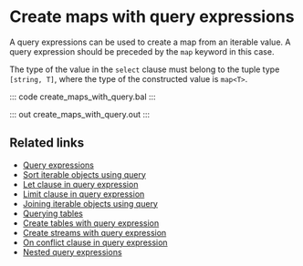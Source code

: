 # Create maps with query expressions

A query expressions can be used to create a map from an iterable value. A query expression should be preceded by the `map` keyword in this case.

The type of the value in the `select` clause must belong to the tuple type `[string, T]`, where the type of the constructed value is `map<T>`.

::: code create_maps_with_query.bal :::

::: out create_maps_with_query.out :::

## Related links
- [Query expressions](/learn/by-example/query-expressions)
- [Sort iterable objects using query](/learn/by-example/sort-iterable-objects)
- [Let clause in query expression](/learn/by-example/let-clause)
- [Limit clause in query expression](/learn/by-example/limit-clause)
- [Joining iterable objects using query](/learn/by-example/joining-iterable-objects)
- [Querying tables](/learn/by-example/querying-tables)
- [Create tables with query expression](/learn/by-example/create-tables-with-query)
- [Create streams with query expression](/learn/by-example/create-streams-with-query)
- [On conflict clause in query expression](/learn/by-example/on-conflict-clause)
- [Nested query expressions](/learn/by-example/nested-query-expressions)
